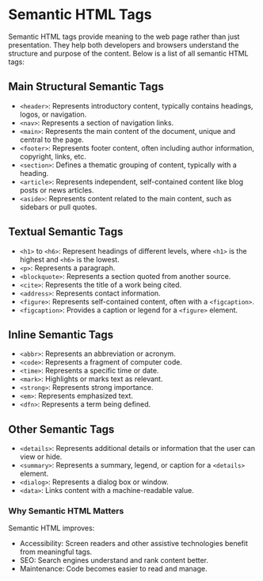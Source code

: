 
# Semantic HTML Tags

Semantic HTML tags provide meaning to the web page rather than just presentation. They help both developers and browsers understand the structure and purpose of the content. Below is a list of all semantic HTML tags:

## Main Structural Semantic Tags
- `<header>`: Represents introductory content, typically contains headings, logos, or navigation.
- `<nav>`: Represents a section of navigation links.
- `<main>`: Represents the main content of the document, unique and central to the page.
- `<footer>`: Represents footer content, often including author information, copyright, links, etc.
- `<section>`: Defines a thematic grouping of content, typically with a heading.
- `<article>`: Represents independent, self-contained content like blog posts or news articles.
- `<aside>`: Represents content related to the main content, such as sidebars or pull quotes.

## Textual Semantic Tags
- `<h1>` to `<h6>`: Represent headings of different levels, where `<h1>` is the highest and `<h6>` is the lowest.
- `<p>`: Represents a paragraph.
- `<blockquote>`: Represents a section quoted from another source.
- `<cite>`: Represents the title of a work being cited.
- `<address>`: Represents contact information.
- `<figure>`: Represents self-contained content, often with a `<figcaption>`.
- `<figcaption>`: Provides a caption or legend for a `<figure>` element.

## Inline Semantic Tags
- `<abbr>`: Represents an abbreviation or acronym.
- `<code>`: Represents a fragment of computer code.
- `<time>`: Represents a specific time or date.
- `<mark>`: Highlights or marks text as relevant.
- `<strong>`: Represents strong importance.
- `<em>`: Represents emphasized text.
- `<dfn>`: Represents a term being defined.

## Other Semantic Tags
- `<details>`: Represents additional details or information that the user can view or hide.
- `<summary>`: Represents a summary, legend, or caption for a `<details>` element.
- `<dialog>`: Represents a dialog box or window.
- `<data>`: Links content with a machine-readable value.

### Why Semantic HTML Matters
Semantic HTML improves:
- Accessibility: Screen readers and other assistive technologies benefit from meaningful tags.
- SEO: Search engines understand and rank content better.
- Maintenance: Code becomes easier to read and manage.

